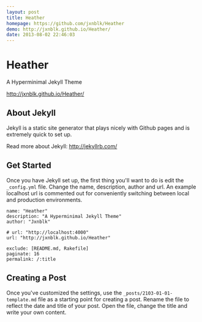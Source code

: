 ```yaml
---
layout: post
title: Heather
homepage: https://github.com/jxnblk/Heather
demo: http://jxnblk.github.io/Heather/
date: 2013-08-02 22:46:03
---
```

# Heather
A Hyperminimal Jekyll Theme

http://jxnblk.github.io/Heather/

## About Jekyll
Jekyll is a static site generator that plays nicely with Github pages and is extremely quick to set up.

Read more about Jekyll: http://jekyllrb.com/

## Get Started
Once you have Jekyll set up, the first thing you'll want to do is edit the `_config.yml` file. Change the name, description, author and url. An example localhost url is commented out for conveniently switching between local and production environments.

    name: "Heather"
    description: "A Hyperminimal Jekyll Theme"
    author: "Jxnblk"

    # url: "http://localhost:4000"
    url: "http://jxnblk.github.io/Heather"

    exclude: [README.md, Rakefile]
    paginate: 16
    permalink: /:title

## Creating a Post
Once you've customized the settings, use the `_posts/2103-01-01-template.md` file as a starting point for creating a post. Rename the file to reflect the date and title of your post. Open the file, change the title and write your own content.

